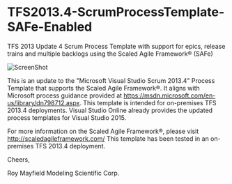 ﻿TFS2013.4-ScrumProcessTemplate-SAFe-Enabled
===========================================

TFS 2013 Update 4 Scrum Process Template with support for epics, release trains and multiple backlogs using the Scaled Agile Framework® (SAFe)

![ScreenShot](http://i.imgur.com/VqGOsPS.png "Screen Shot")

This is an update to the "Microsoft Visual Studio Scrum 2013.4" Process Template that supports the Scaled Agile Framework®.  It aligns with Microsoft process guidance provided at https://msdn.microsoft.com/en-us/library/dn798712.aspx.
This template is intended for on-premises TFS 2013.4 deployments.  Visual Studio Online already provides the updated process templates for Visual Studio 2015.

For more information on the Scaled Agile Framework®, please visit http://scaledagileframework.com/
This template has been tested in an on-premises TFS 2013.4 deployment.

Cheers,

Roy Mayfield
Modeling Scientific Corp.
